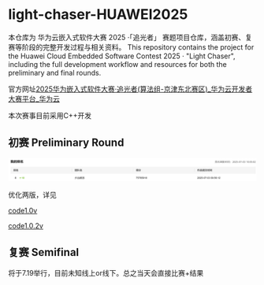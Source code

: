 # light-chaser-HUAWEI2025
本仓库为 华为云嵌入式软件大赛 2025 ·「追光者」 赛题项目仓库，涵盖初赛、复赛等阶段的完整开发过程与相关资料。
This repository contains the project for the Huawei Cloud Embedded Software Contest 2025 · "Light Chaser", including the full development workflow and resources for both the preliminary and final rounds.

官方网址[2025华为嵌入式软件大赛·追光者(算法组-京津东北赛区)_华为云开发者大赛平台_华为云](https://developer.huaweicloud.com/competition/information/1300000108/)

本次赛事目前采用C++开发

## 初赛 Preliminary Round

![image-20250703110824897](.\README.assets\image-20250703110824897.png)

优化两版，详见

[code1.0v](.\preliminary\src\1.0)  

[code1.0.2v](.\preliminary\src\1.0.2_highest)  



## 复赛  Semifinal

将于7.19举行，目前未知线上or线下。总之当天会直接比赛+结果
